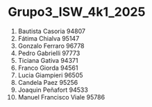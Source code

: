 # Grupo3_ISW_4k1_2025
1. Bautista Casoria 94807
2. Fátima Chialva 95147
3. Gonzalo Ferraro 96778
4. Pedro Gabrielli 97773
5. Ticiana Gativa 94371
6. Franco Giorda 94561
7. Lucia Giampieri 96505
8. Candela Paez 95256
9. Joaquin Peñafort 94533
10. Manuel Francisco Viale 95786
